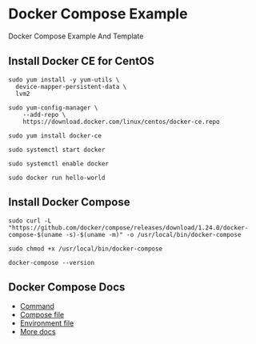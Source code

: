 # Docker Compose Example
Docker Compose Example And Template

## Install Docker CE for CentOS

```shell
sudo yum install -y yum-utils \
  device-mapper-persistent-data \
  lvm2

sudo yum-config-manager \
    --add-repo \
    https://download.docker.com/linux/centos/docker-ce.repo
  
sudo yum install docker-ce

sudo systemctl start docker

sudo systemctl enable docker

sudo docker run hello-world
```

## Install Docker Compose

```shell
sudo curl -L "https://github.com/docker/compose/releases/download/1.24.0/docker-compose-$(uname -s)-$(uname -m)" -o /usr/local/bin/docker-compose

sudo chmod +x /usr/local/bin/docker-compose

docker-compose --version
```

## Docker Compose Docs

- [Command](https://github.com/docker/docker.github.io/blob/master/compose/reference/overview.md)
- [Compose file](https://github.com/docker/docker.github.io/blob/master/compose/compose-file/index.md)
- [Environment file](https://github.com/docker/docker.github.io/blob/master/compose/env-file.md)
- [More docs](https://github.com/docker/docker.github.io/tree/master/compose)